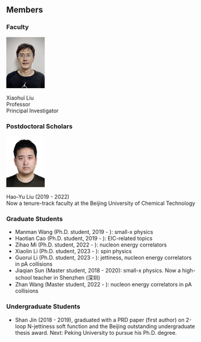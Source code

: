 ## Members 
### Faculty 

 <img src="./xiaohuiliu.png" width="102" height="135">

Xiaohui Liu\
Professor \
Principal Investigator 

### Postdoctoral Scholars

 <img src="./haoyu.JPG" width="102" height="135">

Hao-Yu Liu (2019 - 2022)\
Now a tenure-track faculty at the Beijing University of Chemical Technology

### Graduate Students
- Manman Wang (Ph.D. student, 2019 - ): small-x physics
- Haotian Cao (Ph.D. student, 2019 - ): EIC-related topics   
- Zihao Mi (Ph.D. student, 2022 - ): nucleon energy correlators  
- Xiaolin Li (Ph.D. student, 2023 - ): spin physics 
- Guorui Li (Ph.D. student, 2023 - ): jettiness, nucleon energy correlators in pA collisions
- Jiaqian Sun (Master student, 2018 - 2020): small-x physics. Now a high-school teacher in Shenzhen (深圳)
- Zhan Wang (Master student, 2022 - ): nucleon energy correlators in pA collisions 

### Undergraduate Students
- Shan Jin (2018 - 2019), graduated with a PRD paper (first author) on 2-loop N-jettiness soft function and the Beijing outstanding undergraduate thesis award. Next: Peking University to pursue his Ph.D. degree. 

